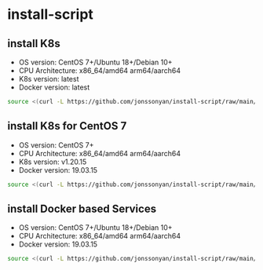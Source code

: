 # install-script

## install K8s

- OS version: CentOS 7+/Ubuntu 18+/Debian 10+
- CPU Architecture: x86_64/amd64 arm64/aarch64
- K8s version: latest
- Docker version: latest

```bash
source <(curl -L https://github.com/jonssonyan/install-script/raw/main/k8s-install.sh)
```

## install K8s for CentOS 7

- OS version: CentOS 7+
- CPU Architecture: x86_64/amd64 arm64/aarch64
- K8s version: v1.20.15
- Docker version: 19.03.15

```bash
source <(curl -L https://github.com/jonssonyan/install-script/raw/main/k8s-install-centos7.sh)
```

## install Docker based Services

- OS version: CentOS 7+/Ubuntu 18+/Debian 10+
- CPU Architecture: x86_64/amd64 arm64/aarch64
- Docker version: 19.03.15

```bash
source <(curl -L https://github.com/jonssonyan/install-script/raw/main/docker-install.sh)
```